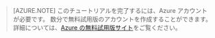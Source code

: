 
> [AZURE.NOTE]
> このチュートリアルを完了するには、Azure アカウントが必要です。 数分で無料試用版のアカウントを作成することができます。 詳細については、[Azure の無料試用版サイト](http://www.windowsazure.com/pricing/free-trial)をご覧ください。



